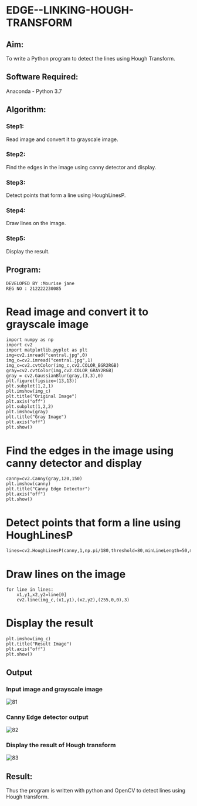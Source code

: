 # EDGE--LINKING-HOUGH-TRANSFORM
## Aim:
To write a Python program to detect the lines using Hough Transform.

## Software Required:
Anaconda - Python 3.7

## Algorithm:
### Step1:
Read image and convert it to grayscale image.

### Step2:
Find the edges in the image using canny detector and display.

### Step3:
Detect points that form a line using HoughLinesP.

### Step4:
Draw lines on the image.

### Step5:
Display the result.


## Program:
```
DEVELOPED BY :Mourise jane
REG NO : 212222230085
```
# Read image and convert it to grayscale image
```
import numpy as np
import cv2
import matplotlib.pyplot as plt
img=cv2.imread("central.jpg",0)
img_c=cv2.imread("central.jpg",1)
img_c=cv2.cvtColor(img_c,cv2.COLOR_BGR2RGB)
gray=cv2.cvtColor(img,cv2.COLOR_GRAY2RGB)
gray = cv2.GaussianBlur(gray,(3,3),0)
plt.figure(figsize=(13,13))
plt.subplot(1,2,1)
plt.imshow(img_c)
plt.title("Original Image")
plt.axis("off")
plt.subplot(1,2,2)
plt.imshow(gray)
plt.title("Gray Image")
plt.axis("off")
plt.show()
```


# Find the edges in the image using canny detector and display
```
canny=cv2.Canny(gray,120,150)
plt.imshow(canny)
plt.title("Canny Edge Detector")
plt.axis("off")
plt.show()
```



# Detect points that form a line using HoughLinesP
```
lines=cv2.HoughLinesP(canny,1,np.pi/180,threshold=80,minLineLength=50,maxLineGap=250)
```



# Draw lines on the image
```
for line in lines:
    x1,y1,x2,y2=line[0]
    cv2.line(img_c,(x1,y1),(x2,y2),(255,0,0),3)
```


# Display the result
```
plt.imshow(img_c)
plt.title("Result Image")
plt.axis("off")
plt.show()
```




## Output

### Input image and grayscale image
![81](https://github.com/Iyyanar22009120/EDGE--LINKING-HOUGH-TRANSFORM/assets/118680259/aa36f273-a6ba-4654-bc19-1566d93f39c6)


### Canny Edge detector output

![82](https://github.com/Iyyanar22009120/EDGE--LINKING-HOUGH-TRANSFORM/assets/118680259/95abd8c3-8a01-4104-84ab-a18295331eb7)


### Display the result of Hough transform

![83](https://github.com/Iyyanar22009120/EDGE--LINKING-HOUGH-TRANSFORM/assets/118680259/9b61961c-913c-4d52-8069-a775d189d53b)



## Result:
Thus the program is written with python and OpenCV to detect lines using Hough transform. 
